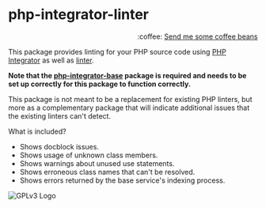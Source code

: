 # php-integrator-linter
<p align="right">
:coffee:
<a href="https://www.paypal.com/cgi-bin/webscr?cmd=_s-xclick&hosted_button_id=YKTNLZCRHMRTJ">Send me some coffee beans</a>
</p>

This package provides linting for your PHP source code using [PHP Integrator](https://github.com/Gert-dev/php-integrator-base) as well as [linter](https://github.com/atom-community/linter).

**Note that the [php-integrator-base](https://github.com/Gert-dev/php-integrator-base) package is required and needs to be set up correctly for this package to function correctly.**

This package is not meant to be a replacement for existing PHP linters, but more as a complementary package that will indicate additional issues that the existing linters can't detect.

What is included?
  * Shows docblock issues.
  * Shows usage of unknown class members.
  * Shows warnings about unused use statements.
  * Shows erroneous class names that can't be resolved.
  * Shows errors returned by the base service's indexing process.

![GPLv3 Logo](http://gplv3.fsf.org/gplv3-127x51.png)
